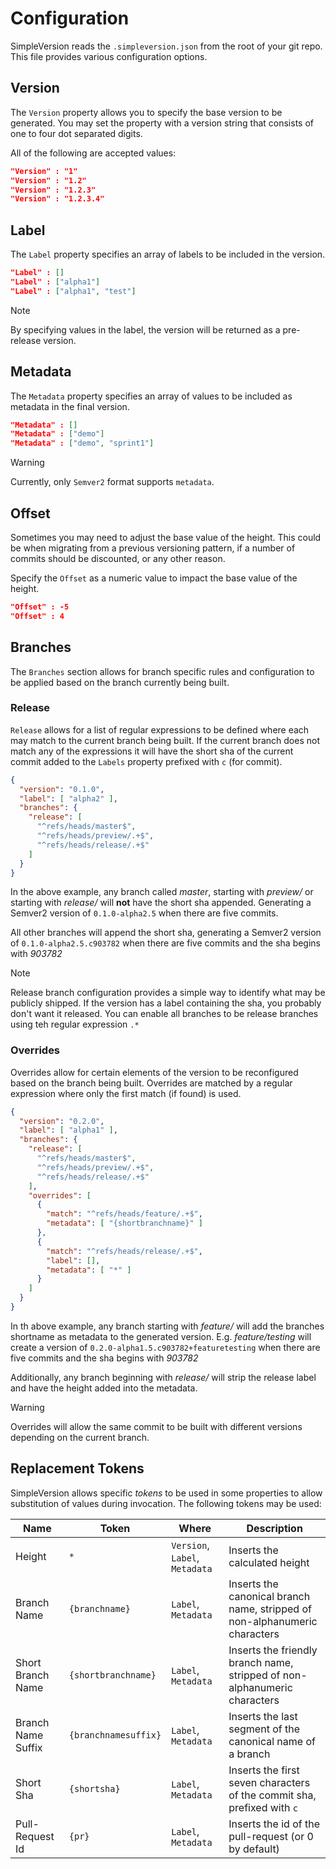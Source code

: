 Configuration
=============

SimpleVersion reads the `.simpleversion.json` from the root of your git repo.
This file provides various configuration options.

Version
-------

The `Version` property allows you to specify the base version to be generated.
You  may set the property with a version string that consists of one to four
dot separated digits.

All of the following are accepted values:
```json
"Version" : "1"
"Version" : "1.2"
"Version" : "1.2.3"
"Version" : "1.2.3.4"
```

Label
-----

The `Label` property specifies an array of labels to be included in the version.

```json
"Label" : []
"Label" : ["alpha1"]
"Label" : ["alpha1", "test"]
```

> [!NOTE]
> By specifying values in the label, the version will be returned as a pre-release version.

Metadata
--------

The `Metadata` property specifies an array of values to be included as metadata
in the final version.

```json
"Metadata" : []
"Metadata" : ["demo"]
"Metadata" : ["demo", "sprint1"]
```

> [!WARNING]
> Currently, only `Semver2` format supports `metadata`.

Offset
------

Sometimes you may need to adjust the base value of the height. This could be
when migrating from a previous versioning pattern, if a number of commits
should be discounted, or any other reason.

Specify the `Offset` as a numeric value to impact the base value of the height.

```json
"Offset" : -5
"Offset" : 4
```

Branches
--------

The `Branches` section allows for branch specific rules and configuration to
be applied based on the branch currently being built.

### Release

`Release` allows for a list of regular expressions to be defined where each
may match to the current branch being built. If the current branch does not match
any of the expressions it will have the short sha of the current commit added
to the `Labels` property prefixed with `c` (for commit).

```json
{
  "version": "0.1.0",
  "label": [ "alpha2" ],
  "branches": {
    "release": [
      "^refs/heads/master$",
      "^refs/heads/preview/.+$",
      "^refs/heads/release/.+$"
    ]
  }
}
```

In the above example, any branch called _master_, starting with _preview/_ or
starting with _release/_ will **not** have the short sha appended. Generating a
Semver2 version of `0.1.0-alpha2.5` when there are five commits.

All other branches will append the short sha, generating a Semver2 version of
`0.1.0-alpha2.5.c903782` when there are five commits and the sha begins with
_903782_

> [!NOTE]
> Release branch configuration provides a simple way to identify what may be
> publicly shipped. If the version has a label containing the sha, you probably
> don't want it released.  You can enable all branches to be release branches
> using teh regular expression `.*`

### Overrides

Overrides allow for certain elements of the version to be reconfigured based
on the branch being built.  Overrides are matched by a regular expression where
only the first match (if found) is used.

```json
{
  "version": "0.2.0",
  "label": [ "alpha1" ],
  "branches": {
    "release": [
      "^refs/heads/master$",
      "^refs/heads/preview/.+$",
      "^refs/heads/release/.+$"
    ],
    "overrides": [
      {
        "match": "^refs/heads/feature/.+$",
        "metadata": [ "{shortbranchname}" ]
      },
      {
        "match": "^refs/heads/release/.+$",
        "label": [],
        "metadata": [ "*" ]
      }
    ]
  }
}
```

In th above example, any branch starting with _feature/_ will add the branches
shortname as metadata to the generated version. E.g. _feature/testing_ will
create a version of `0.2.0-alpha1.5.c903782+featuretesting` when there are five
commits and the sha begins with _903782_

Additionally, any branch beginning with _release/_ will strip the release label
and have the height added into the metadata.

> [!WARNING]
> Overrides will allow the same commit to be built with different versions
> depending on the current branch.

Replacement Tokens
------------------

SimpleVersion allows specific _tokens_ to be used in some properties to allow
substitution of values during invocation.  The following tokens may be used:


| Name               | Token                | Where                          | Description                                                                |
| ------------------ | -------------------- | ------------------------------ | -------------------------------------------------------------------------- |
| Height             | `*`                  | `Version`, `Label`, `Metadata` | Inserts the calculated height                                              |
| Branch Name        | `{branchname}`       | `Label`, `Metadata`            | Inserts the canonical branch name, stripped of non-alphanumeric characters |
| Short Branch Name  | `{shortbranchname}`  | `Label`, `Metadata`            | Inserts the friendly branch name, stripped of non-alphanumeric characters  |
| Branch Name Suffix | `{branchnamesuffix}` | `Label`, `Metadata`            | Inserts the last segment of the canonical name of a branch                 |
| Short Sha          | `{shortsha}`         | `Label`, `Metadata`            | Inserts the first seven characters of the commit sha, prefixed with `c`    |
| Pull-Request Id    | `{pr}`               | `Label`, `Metadata`            | Inserts the id of the pull-request (or 0 by default)                       |
